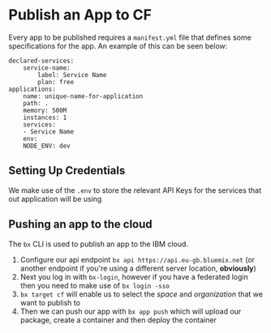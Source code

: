 # Publish an App to CF

Every app to be published requires a `manifest.yml` file that defines some specifications for the app. An example of this can be seen below:

```text
declared-services:
    service-name:
        label: Service Name
        plan: free
applications:
    name: unique-name-for-application
    path: .
    memory: 500M
    instances: 1
    services:
    - Service Name
    env:
    NODE_ENV: dev
```

## Setting Up Credentials

We make use of the `.env` to store the relevant API Keys for the services that out application will be using

## Pushing an app to the cloud

The `bx` CLI is used to publish an app to the IBM cloud.

1. Configure our api endpoint `bx api https://api.eu-gb.bluemix.net` \(or another endpoint if you're using a different server location, **obviously**\)
2. Next you log in with `bx-login`, however if you have a federated login then you need to make use of `bx login -sso`
3. `bx target cf` will enable us to select the _space_ and _organization_ that we want to publish to
4. Then we can push our app with `bx app push` which will upload our package, create a container and then deploy the container
